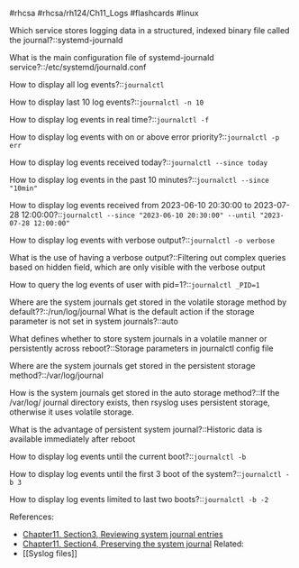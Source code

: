 #rhcsa #rhcsa/rh124/Ch11_Logs #flashcards #linux 

Which service stores logging data in a structured, indexed binary file called the journal?::systemd-journald
<!--SR:!2023-08-03,4,284-->

What is the main configuration file of systemd-journald service?::/etc/systemd/journald.conf
<!--SR:!2023-08-03,4,284-->

How to display all log events?::`journalctl`
<!--SR:!2023-08-03,4,284-->

How to display last 10 log events?::`journalctl -n 10`
<!--SR:!2023-08-02,3,250-->

How to display log events in real time?::`journalctl -f`
<!--SR:!2023-07-31,1,230-->

How to display log events with on or above error priority?::`journalctl -p err`
<!--SR:!2023-08-03,4,284-->

How to display log events received today?::`journalctl --since today`
<!--SR:!2023-08-02,3,264-->

How to display log events in the past 10 minutes?::`journalctl --since "10min"`
<!--SR:!2023-08-03,4,284-->

How to display log events received from 2023-06-10 20:30:00 to 2023-07-28 12:00:00?::`journalctl --since "2023-06-10 20:30:00" --until "2023-07-28 12:00:00"`
<!--SR:!2023-08-03,4,278-->

How to display log events with verbose output?::`journalctl -o verbose`
<!--SR:!2023-08-03,4,284-->

What is the use of having a verbose output?::Filtering out complex queries based on hidden field, which are only visible with the verbose output
<!--SR:!2023-08-03,4,284-->

How to query the log events of user with pid=1?::`journalctl _PID=1`
<!--SR:!2023-08-03,4,278-->

Where are the system journals get stored in the volatile storage method by default??::/run/log/journal
What is the default action if the storage parameter is not set in system journals?::auto
<!--SR:!2023-08-03,4,278-->

What defines whether to store system journals in a volatile manner or persistently across reboot?::Storage parameters in journalctl config file
<!--SR:!2023-08-03,4,278-->

Where are the system journals get stored in the persistent storage method?::/var/log/journal
<!--SR:!2023-08-03,4,278-->

How is the system journals get stored in the auto storage method?::If the /var/log/ journal directory exists, then rsyslog uses persistent storage, otherwise it uses volatile storage.
<!--SR:!2023-08-03,4,284-->

What is the advantage of persistent system journal?::Historic data is available immediately after reboot
<!--SR:!2023-08-03,4,270-->

How to display log events until the current boot?::`journalctl -b`
<!--SR:!2023-08-03,4,284-->

How to display log events until the first 3 boot of the system?::`journalctl -b 3`
<!--SR:!2023-08-03,4,270-->

How to display log events limited to last two boots?::`journalctl -b -2`
<!--SR:!2023-08-03,4,278-->

References:
- [Chapter11, Section3, Reviewing system journal entries](rh124-8.0-student-guide.pdf#pageno=388)
- [Chapter11, Section4, Preserving the system journal](rh124-8.0-student-guide.pdf#pageno=397)
Related:
- [[Syslog files]]
